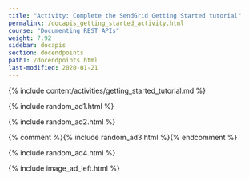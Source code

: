 ```yaml
---
title: "Activity: Complete the SendGrid Getting Started tutorial"
permalink: /docapis_getting_started_activity.html
course: "Documenting REST APIs"
weight: 7.92
sidebar: docapis
section: docendpoints
path1: /docendpoints.html
last-modified: 2020-01-21
---
```


{% include content/activities/getting_started_tutorial.md %}

{% include random_ad1.html %}

{% include random_ad2.html %}

{% comment %}{% include random_ad3.html %}{% endcomment %}

{% include random_ad4.html %}

{% include image_ad_left.html %}
